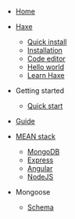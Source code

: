 <!-- docs/_sidebar.md -->

* [Home](/)

* [Haxe](haxe/about.md)
   * [Quick install](haxe/quick-install.md)
   * [Installation](haxe/installation.md)
   * [Code editor](haxe/choosing-a-code-editor.md)
   * [Hello world](haxe/hello-world.md)
   * [Learn Haxe](haxe/learn-haxe.md)

* Getting started

	* [Quick start](quickstart.md)

* [Guide](guide.md)



* [MEAN stack](mean.md)

	* [MongoDB](mean_mongodb.md)
	* [Express](mean_express.md)
	* [Angular](mean_angular.md)
	* [NodeJS](mean_nodejs.md)

* Mongoose

	* [Schema](mongoose_schema.md)